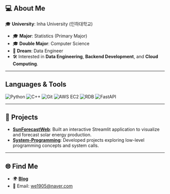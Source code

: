 ## 💻 About Me
🎓 **University**: Inha University (인하대학교)  
- 🎓 **Major**: Statistics (Primary Major)  
- 🎓 **Double Major**: Computer Science  
- 🌟 **Dream**: Data Engineer
- 🛠️ Interested in **Data Engineering**, **Backend Development**, and **Cloud Computing**.

---

## Languages & Tools
![Python](https://img.shields.io/badge/Python-3776AB?style=for-the-badge&logo=python&logoColor=white)
![C++](https://img.shields.io/badge/C++-00599C?style=for-the-badge&logo=cplusplus&logoColor=white)
![Git](https://img.shields.io/badge/Git-F05032?style=for-the-badge&logo=git&logoColor=white)
![AWS EC2](https://img.shields.io/badge/AWS%20EC2-232F3E?style=for-the-badge&logo=amazon-aws&logoColor=white)
![RDB](https://img.shields.io/badge/RDB-003B57?style=for-the-badge&logo=postgresql&logoColor=white)
![FastAPI](https://img.shields.io/badge/FastAPI-009688?style=for-the-badge&logo=fastapi&logoColor=white)

---

## 📂 Projects
- [**SunForecastWeb**](https://github.com/statjhw/SunForecastWeb): Built an interactive Streamlit application to visualize and forecast solar energy production.
- [**System-Programming**](https://github.com/statjhw/System-Programming): Developed projects exploring low-level programming concepts and system calls.

---

## 🌐 Find Me
- 🌍 [**Blog**](https://hw-foatball.tistory.com/)
- 📧 Email: we1905@naver.com
